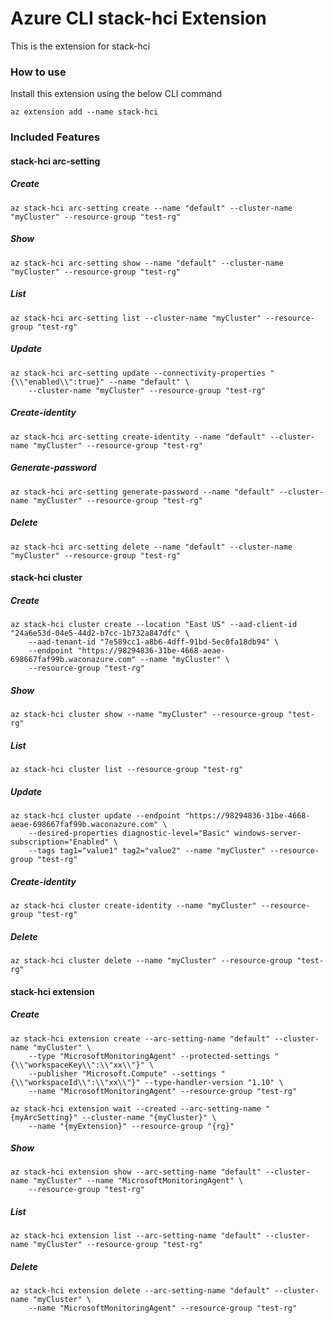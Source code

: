 # Azure CLI stack-hci Extension #
This is the extension for stack-hci

### How to use ###
Install this extension using the below CLI command
```
az extension add --name stack-hci
```

### Included Features ###
#### stack-hci arc-setting ####
##### Create #####
```
az stack-hci arc-setting create --name "default" --cluster-name "myCluster" --resource-group "test-rg"
```
##### Show #####
```
az stack-hci arc-setting show --name "default" --cluster-name "myCluster" --resource-group "test-rg"
```
##### List #####
```
az stack-hci arc-setting list --cluster-name "myCluster" --resource-group "test-rg"
```
##### Update #####
```
az stack-hci arc-setting update --connectivity-properties "{\\"enabled\\":true}" --name "default" \
    --cluster-name "myCluster" --resource-group "test-rg" 
```
##### Create-identity #####
```
az stack-hci arc-setting create-identity --name "default" --cluster-name "myCluster" --resource-group "test-rg"
```
##### Generate-password #####
```
az stack-hci arc-setting generate-password --name "default" --cluster-name "myCluster" --resource-group "test-rg"
```
##### Delete #####
```
az stack-hci arc-setting delete --name "default" --cluster-name "myCluster" --resource-group "test-rg"
```
#### stack-hci cluster ####
##### Create #####
```
az stack-hci cluster create --location "East US" --aad-client-id "24a6e53d-04e5-44d2-b7cc-1b732a847dfc" \
    --aad-tenant-id "7e589cc1-a8b6-4dff-91bd-5ec0fa18db94" \
    --endpoint "https://98294836-31be-4668-aeae-698667faf99b.waconazure.com" --name "myCluster" \
    --resource-group "test-rg" 
```
##### Show #####
```
az stack-hci cluster show --name "myCluster" --resource-group "test-rg"
```
##### List #####
```
az stack-hci cluster list --resource-group "test-rg"
```
##### Update #####
```
az stack-hci cluster update --endpoint "https://98294836-31be-4668-aeae-698667faf99b.waconazure.com" \
    --desired-properties diagnostic-level="Basic" windows-server-subscription="Enabled" \
    --tags tag1="value1" tag2="value2" --name "myCluster" --resource-group "test-rg" 
```
##### Create-identity #####
```
az stack-hci cluster create-identity --name "myCluster" --resource-group "test-rg"
```

##### Delete #####
```
az stack-hci cluster delete --name "myCluster" --resource-group "test-rg"
```
#### stack-hci extension ####
##### Create #####
```
az stack-hci extension create --arc-setting-name "default" --cluster-name "myCluster" \
    --type "MicrosoftMonitoringAgent" --protected-settings "{\\"workspaceKey\\":\\"xx\\"}" \
    --publisher "Microsoft.Compute" --settings "{\\"workspaceId\\":\\"xx\\"}" --type-handler-version "1.10" \
    --name "MicrosoftMonitoringAgent" --resource-group "test-rg" 

az stack-hci extension wait --created --arc-setting-name "{myArcSetting}" --cluster-name "{myCluster}" \
    --name "{myExtension}" --resource-group "{rg}" 
```
##### Show #####
```
az stack-hci extension show --arc-setting-name "default" --cluster-name "myCluster" --name "MicrosoftMonitoringAgent" \
    --resource-group "test-rg" 
```
##### List #####
```
az stack-hci extension list --arc-setting-name "default" --cluster-name "myCluster" --resource-group "test-rg"
```

##### Delete #####
```
az stack-hci extension delete --arc-setting-name "default" --cluster-name "myCluster" \
    --name "MicrosoftMonitoringAgent" --resource-group "test-rg" 
```